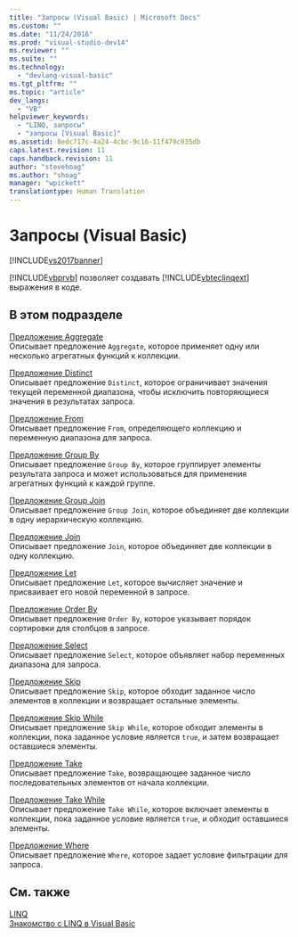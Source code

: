 ```yaml
---
title: "Запросы (Visual Basic) | Microsoft Docs"
ms.custom: ""
ms.date: "11/24/2016"
ms.prod: "visual-studio-dev14"
ms.reviewer: ""
ms.suite: ""
ms.technology: 
  - "devlang-visual-basic"
ms.tgt_pltfrm: ""
ms.topic: "article"
dev_langs: 
  - "VB"
helpviewer_keywords: 
  - "LINQ, запросы"
  - "запросы [Visual Basic]"
ms.assetid: 8edc717c-4a24-4cbc-9c16-11f479c935db
caps.latest.revision: 11
caps.handback.revision: 11
author: "stevehoag"
ms.author: "shoag"
manager: "wpickett"
translationtype: Human Translation
---
```

# Запросы (Visual Basic)
[!INCLUDE[vs2017banner](../../../csharp/includes/vs2017banner.md)]

[!INCLUDE[vbprvb](../../../csharp/programming-guide/concepts/linq/includes/vbprvb_md.md)] позволяет создавать [!INCLUDE[vbteclinqext](../../../csharp/getting-started/includes/vbteclinqext_md.md)] выражения в коде.  
  
## В этом подразделе  
 [Предложение Aggregate](../../../visual-basic/language-reference/queries/aggregate-clause.md)  
 Описывает предложение `Aggregate`, которое применяет одну или несколько агрегатных функций к коллекции.  
  
 [Предложение Distinct](../../../visual-basic/language-reference/queries/distinct-clause.md)  
 Описывает предложение `Distinct`, которое ограничивает значения текущей переменной диапазона, чтобы исключить повторяющиеся значения в результатах запроса.  
  
 [Предложение From](../../../visual-basic/language-reference/queries/from-clause.md)  
 Описывает предложение `From`, определяющего коллекцию и переменную диапазона для запроса.  
  
 [Предложение Group By](../../../visual-basic/language-reference/queries/group-by-clause.md)  
 Описывает предложение `Group By`, которое группирует элементы результата запроса и может использоваться для применения агрегатных функций к каждой группе.  
  
 [Предложение Group Join](../../../visual-basic/language-reference/queries/group-join-clause.md)  
 Описывает предложение `Group Join`, которое объединяет две коллекции в одну иерархическую коллекцию.  
  
 [Предложение Join](../../../visual-basic/language-reference/queries/join-clause.md)  
 Описывает предложение `Join`, которое объединяет две коллекции в одну коллекцию.  
  
 [Предложение Let](../../../visual-basic/language-reference/queries/let-clause.md)  
 Описывает предложение `Let`, которое вычисляет значение и присваивает его новой переменной в запросе.  
  
 [Предложение Order By](../../../visual-basic/language-reference/queries/order-by-clause.md)  
 Описывает предложение `Order By`, которое указывает порядок сортировки для столбцов в запросе.  
  
 [Предложение Select](../../../visual-basic/language-reference/queries/select-clause.md)  
 Описывает предложение `Select`, которое объявляет набор переменных диапазона для запроса.  
  
 [Предложение Skip](../../../visual-basic/language-reference/queries/skip-clause.md)  
 Описывает предложение `Skip`, которое обходит заданное число элементов в коллекции и возвращает остальные элементы.  
  
 [Предложение Skip While](../../../visual-basic/language-reference/queries/skip-while-clause.md)  
 Описывает предложение `Skip While`, которое обходит элементы в коллекции, пока заданное условие является `true`, и затем возвращает оставшиеся элементы.  
  
 [Предложение Take](../../../visual-basic/language-reference/queries/take-clause.md)  
 Описывает предложение `Take`, возвращающее заданное число последовательных элементов от начала коллекции.  
  
 [Предложение Take While](../../../visual-basic/language-reference/queries/take-while-clause.md)  
 Описывает предложение `Take While`, которое включает элементы в коллекции, пока заданное условие является `true`, и обходит оставшиеся элементы.  
  
 [Предложение Where](../../../visual-basic/language-reference/queries/where-clause.md)  
 Описывает предложение `Where`, которое задает условие фильтрации для запроса.  
  
## См. также  
 [LINQ](../../../visual-basic/programming-guide/language-features/linq/index.md)   
 [Знакомство с LINQ в Visual Basic](../../../visual-basic/programming-guide/language-features/linq/introduction-to-linq.md)